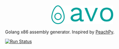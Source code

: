 <p align="center">
  <img src="logo.svg" width="40%" border="0" alt="avo" />
</p>

Golang x86 assembly generator. Inspired by [PeachPy](https://github.com/Maratyszcza/PeachPy).

[![Run Status](https://api.shippable.com/projects/5bf9e8f059e32e0700ec360f/badge?branch=master)](https://app.shippable.com/github/mmcloughlin/avo/dashboard)
